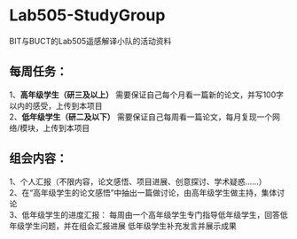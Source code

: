 # Lab505-StudyGroup
BIT与BUCT的Lab505遥感解译小队的活动资料

## 每周任务：
1、**高年级学生（研三及以上）** 需要保证自己每个月看一篇新的论文，并写100字以内的感受，上传到本项目  
2、**低年级学生（研二及以下）** 需要保证自己每周看一篇论文，每月复现一个网络/模块，上传到本项目

## 组会内容：
1、个人汇报（不限内容，论文感悟、项目进展、创意探讨、学术疑惑……）  
2、在“高年级学生的论文感悟”中抽出一篇做讨论，由高年级学生做主持，集体讨论  
3、低年级学生的进度汇报：
   每周由一个高年级学生专门指导低年级学生，回答低年级学生问题，并在组会汇报进展
   低年级学生补充发言并展示成果
